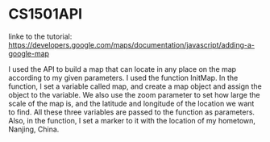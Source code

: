 # CS1501API

linke to the tutorial: https://developers.google.com/maps/documentation/javascript/adding-a-google-map


I used the API to build a map that can locate in any place on the map according to my given parameters.
I used the function InitMap. In the function, I set a variable called map, and create a map object and assign the object to the variable. We also use the zoom parameter to set how large the scale of the map is, and the latitude and longitude of the location we want to find. All these three variables are passed to the function as parameters.
Also, in the function, I set a marker to it with the location of my hometown, Nanjing, China.

